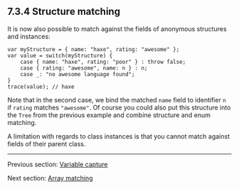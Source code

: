 ## 7.3.4 Structure matching

It is now also possible to match against the fields of anonymous structures and instances:

```
var myStructure = { name: "haxe", rating: "awesome" };
var value = switch(myStructure) {
	case { name: "haxe", rating: "poor" } : throw false;
	case { rating: "awesome", name: n } : n;
	case _: "no awesome language found";
}
trace(value); // haxe
```

Note that in the second case, we bind the matched `name` field to identifier `n` if `rating` matches `"awesome"`. Of course you could also put this structure into the `Tree` from the previous example and combine structure and enum matching.

A limitation with regards to class instances is that you cannot match against fields of their parent class.

---

Previous section: [Variable capture](https://github.com/Simn/HaxeManual/tree/master/md/manual/7.3.3-Variable_capture.md)

Next section: [Array matching](https://github.com/Simn/HaxeManual/tree/master/md/manual/7.3.5-Array_matching.md)